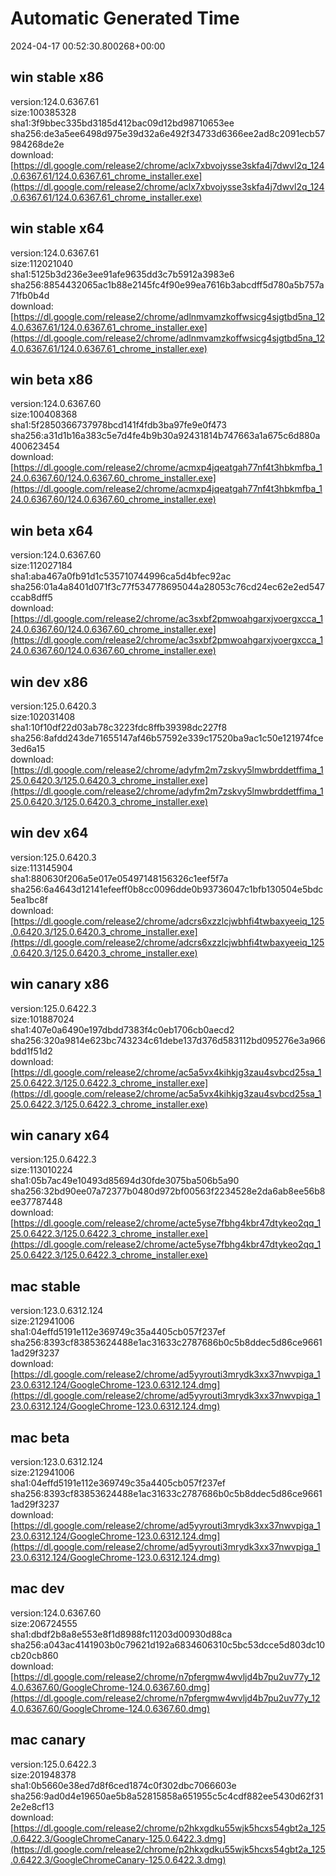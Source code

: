# Automatic Generated Time
2024-04-17 00:52:30.800268+00:00

## win stable x86
version:124.0.6367.61  
size:100385328  
sha1:3f9bbec335bd3185d412bac09d12bd98710653ee  
sha256:de3a5ee6498d975e39d32a6e492f34733d6366ee2ad8c2091ecb57984268de2e  
download:[https://dl.google.com/release2/chrome/aclx7xbvojysse3skfa4j7dwvl2q_124.0.6367.61/124.0.6367.61_chrome_installer.exe](https://dl.google.com/release2/chrome/aclx7xbvojysse3skfa4j7dwvl2q_124.0.6367.61/124.0.6367.61_chrome_installer.exe)  

## win stable x64
version:124.0.6367.61  
size:112021040  
sha1:5125b3d236e3ee91afe9635dd3c7b5912a3983e6  
sha256:8854432065ac1b88e2145fc4f90e99ea7616b3abcdff5d780a5b757a71fb0b4d  
download:[https://dl.google.com/release2/chrome/adlnmvamzkoffwsicg4sjgtbd5na_124.0.6367.61/124.0.6367.61_chrome_installer.exe](https://dl.google.com/release2/chrome/adlnmvamzkoffwsicg4sjgtbd5na_124.0.6367.61/124.0.6367.61_chrome_installer.exe)  

## win beta x86
version:124.0.6367.60  
size:100408368  
sha1:5f2850366737978bcd141f4fdb3ba97fe9e0f473  
sha256:a31d1b16a383c5e7d4fe4b9b30a92431814b747663a1a675c6d880a400623454  
download:[https://dl.google.com/release2/chrome/acmxp4jqeatgah77nf4t3hbkmfba_124.0.6367.60/124.0.6367.60_chrome_installer.exe](https://dl.google.com/release2/chrome/acmxp4jqeatgah77nf4t3hbkmfba_124.0.6367.60/124.0.6367.60_chrome_installer.exe)  

## win beta x64
version:124.0.6367.60  
size:112027184  
sha1:aba467a0fb91d1c535710744996ca5d4bfec92ac  
sha256:01a4a8401d071f3c77f534778695044a28053c76cd24ec62e2ed547ccab8dff5  
download:[https://dl.google.com/release2/chrome/ac3sxbf2pmwoahgarxjvoergxcca_124.0.6367.60/124.0.6367.60_chrome_installer.exe](https://dl.google.com/release2/chrome/ac3sxbf2pmwoahgarxjvoergxcca_124.0.6367.60/124.0.6367.60_chrome_installer.exe)  

## win dev x86
version:125.0.6420.3  
size:102031408  
sha1:10f10df22d03ab78c3223fdc8ffb39398dc227f8  
sha256:8afdd243de71655147af46b57592e339c17520ba9ac1c50e121974fce3ed6a15  
download:[https://dl.google.com/release2/chrome/adyfm2m7zskvy5lmwbrddetffima_125.0.6420.3/125.0.6420.3_chrome_installer.exe](https://dl.google.com/release2/chrome/adyfm2m7zskvy5lmwbrddetffima_125.0.6420.3/125.0.6420.3_chrome_installer.exe)  

## win dev x64
version:125.0.6420.3  
size:113145904  
sha1:880630f206a5e017e05497148156326c1eef5f7a  
sha256:6a4643d12141efeeff0b8cc0096dde0b93736047c1bfb130504e5bdc5ea1bc8f  
download:[https://dl.google.com/release2/chrome/adcrs6xzzlcjwbhfi4twbaxyeeiq_125.0.6420.3/125.0.6420.3_chrome_installer.exe](https://dl.google.com/release2/chrome/adcrs6xzzlcjwbhfi4twbaxyeeiq_125.0.6420.3/125.0.6420.3_chrome_installer.exe)  

## win canary x86
version:125.0.6422.3  
size:101887024  
sha1:407e0a6490e197dbdd7383f4c0eb1706cb0aecd2  
sha256:320a9814e623bc743234c61debe137d376d583112bd095276e3a966bdd1f51d2  
download:[https://dl.google.com/release2/chrome/ac5a5vx4kihkjg3zau4svbcd25sa_125.0.6422.3/125.0.6422.3_chrome_installer.exe](https://dl.google.com/release2/chrome/ac5a5vx4kihkjg3zau4svbcd25sa_125.0.6422.3/125.0.6422.3_chrome_installer.exe)  

## win canary x64
version:125.0.6422.3  
size:113010224  
sha1:05b7ac49e10493d85694d30fde3075ba506b5a90  
sha256:32bd90ee07a72377b0480d972bf00563f2234528e2da6ab8ee56b8ee37787448  
download:[https://dl.google.com/release2/chrome/acte5yse7fbhg4kbr47dtykeo2qq_125.0.6422.3/125.0.6422.3_chrome_installer.exe](https://dl.google.com/release2/chrome/acte5yse7fbhg4kbr47dtykeo2qq_125.0.6422.3/125.0.6422.3_chrome_installer.exe)  

## mac stable
version:123.0.6312.124  
size:212941006  
sha1:04effd5191e112e369749c35a4405cb057f237ef  
sha256:8393cf83853624488e1ac31633c2787686b0c5b8ddec5d86ce96611ad29f3237  
download:[https://dl.google.com/release2/chrome/ad5yyrouti3mrydk3xx37nwvpiga_123.0.6312.124/GoogleChrome-123.0.6312.124.dmg](https://dl.google.com/release2/chrome/ad5yyrouti3mrydk3xx37nwvpiga_123.0.6312.124/GoogleChrome-123.0.6312.124.dmg)  

## mac beta
version:123.0.6312.124  
size:212941006  
sha1:04effd5191e112e369749c35a4405cb057f237ef  
sha256:8393cf83853624488e1ac31633c2787686b0c5b8ddec5d86ce96611ad29f3237  
download:[https://dl.google.com/release2/chrome/ad5yyrouti3mrydk3xx37nwvpiga_123.0.6312.124/GoogleChrome-123.0.6312.124.dmg](https://dl.google.com/release2/chrome/ad5yyrouti3mrydk3xx37nwvpiga_123.0.6312.124/GoogleChrome-123.0.6312.124.dmg)  

## mac dev
version:124.0.6367.60  
size:206724555  
sha1:dbdf2b8a8e553e8f1d8988fc11203d00930d88ca  
sha256:a043ac4141903b0c79621d192a6834606310c5bc53dcce5d803dc10cb20cb860  
download:[https://dl.google.com/release2/chrome/n7pfergmw4wvljd4b7pu2uv77y_124.0.6367.60/GoogleChrome-124.0.6367.60.dmg](https://dl.google.com/release2/chrome/n7pfergmw4wvljd4b7pu2uv77y_124.0.6367.60/GoogleChrome-124.0.6367.60.dmg)  

## mac canary
version:125.0.6422.3  
size:201948378  
sha1:0b5660e38ed7d8f6ced1874c0f302dbc7066603e  
sha256:9ad0d4e19650ae5b8a52815858a651955c5c4cdf882ee5430d62f312e2e8cf13  
download:[https://dl.google.com/release2/chrome/p2hkxgdku55wjk5hcxs54gbt2a_125.0.6422.3/GoogleChromeCanary-125.0.6422.3.dmg](https://dl.google.com/release2/chrome/p2hkxgdku55wjk5hcxs54gbt2a_125.0.6422.3/GoogleChromeCanary-125.0.6422.3.dmg)  

